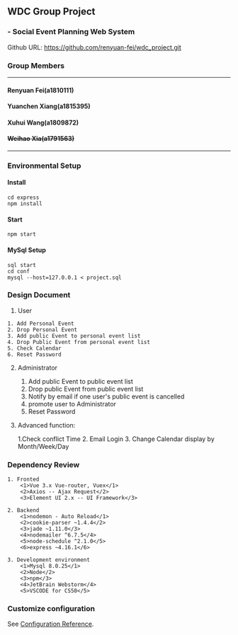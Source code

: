 ## **WDC Group Project**

### - Social Event Planning Web System


Github URL: https://github.com/renyuan-fei/wdc_project.git


### **Group Members**

----

#### Renyuan Fei(a1810111)

#### Yuanchen Xiang(a1815395)

#### Xuhui Wang(a1809872)

#### ~~Weihao Xia(a1791563)~~


----

### **Environmental Setup**

#### Install
```
cd express
npm install
```
#### Start
```
npm start
```

#### MySql Setup
```
sql start
cd conf
mysql --host=127.0.0.1 < project.sql
```



### **Design Document**

1.   User

    1. Add Personal Event
    2. Drop Personal Event
    3. Add public Event to personal event list
    4. Drop Public Event from personal event list
    5. Check Calendar
    6. Reset Password

2.  Administrator


    1. Add public Event to public event list
    2. Drop public Event from public event list
    3. Notify by email if one user's public event is cancelled
    4. promote user to Administrator
    5. Reset Password



3. Advanced function:


    1.Check conflict Time
    2. Email Login
    3. Change Calendar display by Month/Week/Day

### **Dependency Review**
    1. Fronted
        <1>Vue 3.x Vue-router, Vuex</1>
        <2>Axios -- Ajax Request</2>
        <3>Element UI 2.x -- UI Framework</3>

    2. Backend
        <1>nodemon - Auto Reload</1>
        <2>cookie-parser ~1.4.4</2>
        <3>jade ~1.11.0</3>
        <4>nodemailer ^6.7.5</4>
        <5>node-schedule ^2.1.0</5>
        <6>express ~4.16.1</6>

    3. Development environment
        <1>Mysql 8.0.25</1>
        <2>Node</2>
        <3>npm</3>
        <4>JetBrain Webstorm</4>
        <5>VSCODE for CS50</5>



### **Customize configuration**
See [Configuration Reference](https://cli.vuejs.org/config/).
